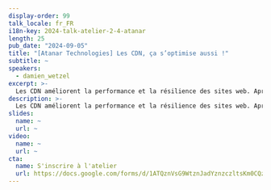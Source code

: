 ```yaml
---
display-order: 99
talk_locale: fr_FR
i18n-key: 2024-talk-atelier-2-4-atanar
length: 25
pub_date: "2024-09-05"
title: "[Atanar Technologies] Les CDN, ça s’optimise aussi !"
subtitle: ~
speakers:
  - damien_wetzel
excerpt: >-
  Les CDN améliorent la performance et la résilience des sites web. Après une configuration initiale, il est essentiel d’analyser les logs régulièrement pour identifier des optimisations supplémentaires, comme la gestion des contenus mal cachés et l’optimisation des images. Cette approche, en collaboration avec l’équipe du site, permet de résoudre les problèmes à la source ou via le CDN, maximisant ainsi le ROI de l’utilisation des solutions CDN.
description: >-
  Les CDN améliorent la performance et la résilience des sites web. Après une configuration initiale, il est essentiel d’analyser les logs régulièrement pour identifier des optimisations supplémentaires, comme la gestion des contenus mal cachés et l’optimisation des images. Cette approche, en collaboration avec l’équipe du site, permet de résoudre les problèmes à la source ou via le CDN, maximisant ainsi le ROI de l’utilisation des solutions CDN.
slides:
  name: ~
  url: ~
video:
  name: ~
  url: ~
cta:
  name: S'inscrire à l'atelier
  url: https://docs.google.com/forms/d/1ATQznVsG9WtznJadYznzczltsKm0CQzHxz2u0cFTITs/edit
---
```

